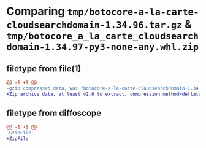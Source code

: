 # Comparing `tmp/botocore-a-la-carte-cloudsearchdomain-1.34.96.tar.gz` & `tmp/botocore_a_la_carte_cloudsearchdomain-1.34.97-py3-none-any.whl.zip`

## filetype from file(1)

```diff
@@ -1 +1 @@
-gzip compressed data, was "botocore-a-la-carte-cloudsearchdomain-1.34.96.tar", last modified: Thu May  2 01:01:16 2024, max compression
+Zip archive data, at least v2.0 to extract, compression method=deflate
```

## filetype from diffoscope

```diff
@@ -1 +1 @@
-GzipFile
+ZipFile
```

